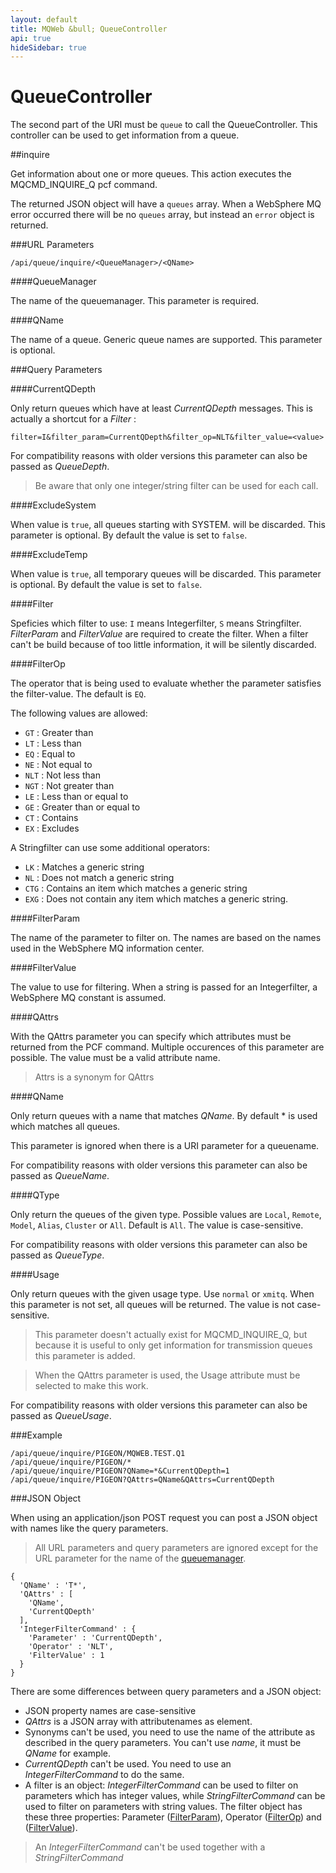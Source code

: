 ```yaml
---
layout: default
title: MQWeb &bull; QueueController
api: true
hideSidebar: true
---
```

QueueController
===============

The second part of the URI must be `queue` to call the QueueController.
This controller can be used to get information from a queue.

##inquire

Get information about one or more queues. This action executes the MQCMD_INQUIRE_Q pcf command.

The returned JSON object will have a `queues` array. When a WebSphere MQ error occurred 
there will be no `queues` array, but instead an `error` object is returned.

###URL Parameters

`/api/queue/inquire/<QueueManager>/<QName>`

<a name="urlQueueManager"></a>
####QueueManager

The name of the queuemanager. This parameter is required.

####QName

The name of a queue. Generic queue names are supported.
This parameter is optional.

###Query Parameters

####CurrentQDepth

Only return queues which have at least *CurrentQDepth* messages. This is
actually a shortcut for a *Filter* : 

    filter=I&filter_param=CurrentQDepth&filter_op=NLT&filter_value=<value>

For compatibility reasons with older versions this parameter can also
be passed as *QueueDepth*.

> Be aware that only one integer/string filter can be used for each call.

####ExcludeSystem

When value is `true`, all queues starting with SYSTEM. will be discarded.
This parameter is optional. By default the value is set to `false`.

####ExcludeTemp

When value is `true`, all temporary queues will be discarded.
This parameter is optional. By default the value is set to `false`.

<a name="queryFilter"></a>
####Filter

Speficies which filter to use: `I` means Integerfilter, `S` means Stringfilter.
*FilterParam* and *FilterValue* are required to create the filter. When a filter can't be build
because of too little information, it will be silently discarded.

<a name="queryFilterOp"></a>
####FilterOp

The operator that is being used to evaluate whether the parameter satisfies the filter-value.
The default is `EQ`.

The following values are allowed:

+ `GT` : Greater than
+ `LT` : Less than
+ `EQ` : Equal to
+ `NE` : Not equal to
+ `NLT` : Not less than
+ `NGT` : Not greater than
+ `LE` : Less than or equal to
+ `GE` : Greater than or equal to
+ `CT` : Contains
+ `EX` : Excludes

A Stringfilter can use some additional operators:

+ `LK` : Matches a generic string
+ `NL` : Does not match a generic string
+ `CTG` : Contains an item which matches a generic string
+ `EXG` : Does not contain any item which matches a generic string.

<a name="queryFilterParam"></a>
####FilterParam

The name of the parameter to filter on. The names are based on the names used in the WebSphere MQ information center.

<a name="queryFilterValue"></a>
####FilterValue

The value to use for filtering. When a string is passed for an Integerfilter, a WebSphere MQ constant is assumed.

####QAttrs

With the QAttrs parameter you can specify which attributes must be
returned from the PCF command. Multiple occurences of this parameter
are possible. The value must be a valid attribute name.

> Attrs is a synonym for QAttrs

####QName

Only return queues with a name that matches *QName*. By 
default * is used which matches all queues.

This parameter is ignored when there is a URI parameter for a queuename.

For compatibility reasons with older versions this parameter can also
be passed as *QueueName*.

####QType
  
Only return the queues of the given type. Possible values are `Local`,
`Remote`, `Model`, `Alias`, `Cluster` or `All`. Default is `All`. The
value is case-sensitive.

For compatibility reasons with older versions this parameter can also
be passed as *QueueType*.

####Usage

Only return queues with the given usage type. Use `normal` or `xmitq`. When
this parameter is not set, all queues will be returned. The value is not
case-sensitive.

> This parameter doesn't actually exist for MQCMD_INQUIRE_Q, but because it
> is useful to only get information for transmission queues this
> parameter is added.

> When the QAttrs parameter is used, the Usage attribute must be selected to
> make this work.

For compatibility reasons with older versions this parameter can also
be passed as *QueueUsage*.

###Example

`/api/queue/inquire/PIGEON/MQWEB.TEST.Q1`  
`/api/queue/inquire/PIGEON/*`  
`/api/queue/inquire/PIGEON?QName=*&CurrentQDepth=1`  
`/api/queue/inquire/PIGEON?QAttrs=QName&QAttrs=CurrentQDepth`

###JSON Object

When using an application/json POST request you can post a JSON object with names like the
query parameters.

> All URL parameters and query parameters are ignored except for the URL parameter for
> the name of the [queuemanager](#urlQueueManager).

    {
      'QName' : 'T*',
      'QAttrs' : [
        'QName',
        'CurrentQDepth'
      ],
      'IntegerFilterCommand' : {
        'Parameter' : 'CurrentQDepth',
        'Operator' : 'NLT',
        'FilterValue' : 1
      }
    }

There are some differences between query parameters and a JSON object:

+ JSON property names are case-sensitive
+ *QAttrs* is a JSON array with attributenames as element.
+ Synonyms can't be used, you need to use the name of the attribute
  as described in the query parameters. You can't use *name*, it must be *QName* for example.
+ *CurrentQDepth* can't be used. You need to use an *IntegerFilterCommand* to do the same.
+ A filter is an object: *IntegerFilterCommand* can be used to filter on parameters which has
  integer values, while *StringFilterCommand* can be used to filter on parameters with string values.
  The filter object has these three properties: Parameter ([FilterParam](#queryFilterParam)), 
  Operator ([FilterOp](#queryFilterOp)) and ([FilterValue](#queryFilterValue)).

> An *IntegerFilterCommand* can't be used together with a *StringFilterCommand*
